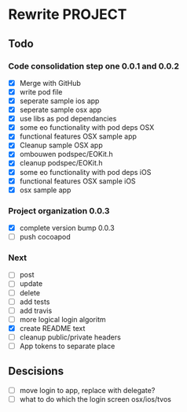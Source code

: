 # Rewrite PROJECT


## Todo

### Code consolidation step one 0.0.1 and 0.0.2
- [x] Merge with GitHub
- [x] write pod file
- [x] seperate sample ios app
- [x] seperate sample osx app
- [x] use libs as pod dependancies
- [x] some eo functionality with pod deps OSX
- [x] functional features OSX sample app
- [x] Cleanup sample OSX app
- [x] ombouwen podspec/EOKit.h
- [x] cleanup podspec/EOKit.h
- [x] some eo functionality with pod deps iOS
- [x] functional features OSX sample iOS
- [x] osx sample app

### Project organization 0.0.3
- [x] complete version bump 0.0.3
- [ ] push cocoapod

### Next
- [ ] post
- [ ] update
- [ ] delete
- [ ] add tests
- [ ] add travis
- [ ] more logical login algoritm
- [x] create README text
- [ ] cleanup public/private headers
- [ ] App tokens to separate place

## Descisions
- [ ] move login to app, replace with delegate?
- [ ] what to do which the login screen osx/ios/tvos
